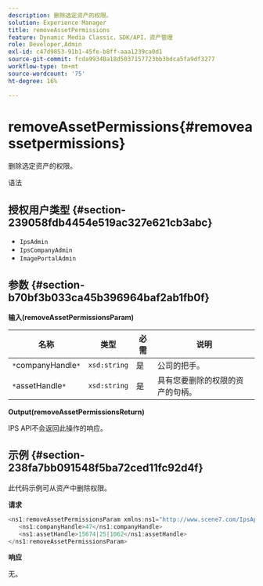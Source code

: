 ```yaml
---
description: 删除选定资产的权限。
solution: Experience Manager
title: removeAssetPermissions
feature: Dynamic Media Classic，SDK/API，资产管理
role: Developer,Admin
exl-id: c47d9853-91b1-45fe-b8ff-aaa1239ca0d1
source-git-commit: fcda99340a18d5037157723bb3bdca5fa9df3277
workflow-type: tm+mt
source-wordcount: '75'
ht-degree: 16%

---
```


# removeAssetPermissions{#removeassetpermissions}

删除选定资产的权限。

语法

## 授权用户类型 {#section-239058fdb4454e519ac327e621cb3abc}

* `IpsAdmin`
* `IpsCompanyAdmin`
* `ImagePortalAdmin`

## 参数 {#section-b70bf3b033ca45b396964baf2ab1fb0f}

**输入(removeAssetPermissionsParam)**

| 名称 | 类型 | 必需 | 说明 |
|---|---|---|---|
| `*`companyHandle`*` | `xsd:string` | 是 | 公司的把手。 |
| `*`assetHandle`*` | `xsd:string` | 是 | 具有您要删除的权限的资产的句柄。 |

**Output(removeAssetPermissionsReturn)**

IPS API不会返回此操作的响应。

## 示例 {#section-238fa7bb091548f5ba72ced11fc92d4f}

此代码示例可从资产中删除权限。

**请求**

```java
<ns1:removeAssetPermissionsParam xmlns:ns1="http://www.scene7.com/IpsApi/xsd">
   <ns1:companyHandle>47</ns1:companyHandle>
   <ns1:assetHandle>15674|25|1062</ns1:assetHandle>
</ns1:removeAssetPermissionsParam>
```

**响应**

无。
